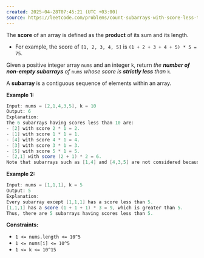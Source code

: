 ```yaml
---
created: 2025-04-28T07:45:21 (UTC +03:00)
source: https://leetcode.com/problems/count-subarrays-with-score-less-than-k/description/?envType=daily-question&envId=2025-04-28
---
```

The **score** of an array is defined as the **product** of its sum and its length.

-   For example, the score of `[1, 2, 3, 4, 5]` is `(1 + 2 + 3 + 4 + 5) * 5 = 75`.

Given a positive integer array `nums` and an integer `k`, return _the **number of non-empty subarrays** of_ `nums` _whose score is **strictly less** than_ `k`.

A **subarray** is a contiguous sequence of elements within an array.


**Example 1:**

``` Java
Input: nums = [2,1,4,3,5], k = 10
Output: 6
Explanation:
The 6 subarrays having scores less than 10 are:
- [2] with score 2 * 1 = 2.
- [1] with score 1 * 1 = 1.
- [4] with score 4 * 1 = 4.
- [3] with score 3 * 1 = 3. 
- [5] with score 5 * 1 = 5.
- [2,1] with score (2 + 1) * 2 = 6.
Note that subarrays such as [1,4] and [4,3,5] are not considered because their scores are 10 and 36 respectively, while we need scores strictly less than 10.
```


**Example 2:**

``` Java
Input: nums = [1,1,1], k = 5
Output: 5
Explanation:
Every subarray except [1,1,1] has a score less than 5.
[1,1,1] has a score (1 + 1 + 1) * 3 = 9, which is greater than 5.
Thus, there are 5 subarrays having scores less than 5.
```


**Constraints:**

-   `1 <= nums.length <= 10^5`
-   `1 <= nums[i] <= 10^5`
-   `1 <= k <= 10^15`
